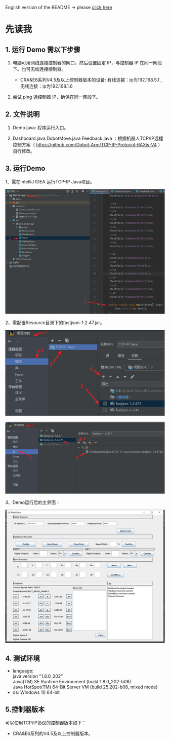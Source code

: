 English version of the README -> please [click here](./README-EN.md)

# 先读我

## 1. 运行 Demo 需以下步骤
1. 电脑可用网线连接控制器的网口，然后设置固定 IP，与控制器 IP 在同一网段下。也可无线连接控制器。

   - CRA&E6系列V4.5及以上控制器版本的设备:   有线连接：ip为192.168.5.1 , 无线连接：ip为192.168.1.6
  
2. 尝试 ping 通控制器 IP，确保在同一网段下。

## 2. 文件说明
1. Demo.java: 程序运行入口。  

2. Dashboard.java DobotMove.java Feedback.java ：根据机器人TCP/IP远程控制方案（ https://github.com/Dobot-Arm/TCP-IP-Protocol-6AXis-V4 ）自行修改。

## 3. 运行Demo
1、需在IntelliJ IDEA 运行TCP-IP Java项目。  

![Demo](./readme-image/Demo_main.png)  

2、需配置Resource目录下的fastjson-1.2.47.jar。

![jar1](./readme-image/fastjson_jar1.png)  

![jar2](./readme-image/fastjson-jar2.png)

3、Demo运行后的主界面：  

![main_panel](./readme-image/main_panel2.png)

## 4. 测试环境
- language:   
java version "1.8.0_202"  
Java(TM) SE Runtime Environment (build 1.8.0_202-b08)  
Java HotSpot(TM) 64-Bit Server VM (build 25.202-b08, mixed mode)
- os: Windows 10 64-bit

## 5.控制器版本
可以使用TCP/IP协议的控制器版本如下：  

- CRA&E6系列的V4.5及以上控制器版本。
























